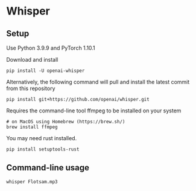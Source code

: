 # Whisper

## Setup
Use Python 3.9.9 and PyTorch 1.10.1


Download and install
```shell
pip install -U openai-whisper
```

Alternatively, the following command will pull and install the latest commit from this repository
```shell
pip install git+https://github.com/openai/whisper.git
```

Requires the command-line tool ffmpeg to be installed on your system
```shell
# on MacOS using Homebrew (https://brew.sh/)
brew install ffmpeg
```

You may need rust installed.
```shell
pip install setuptools-rust
```

## Command-line usage
```shell
whisper Flotsam.mp3
```
